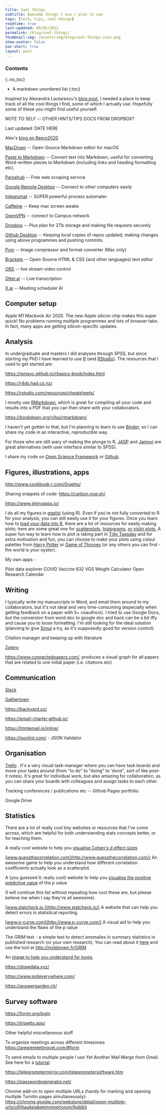 ```yaml
---
title: Cool things
subtitle: Awesome things I use / plan to use
tags: [tech, tips, cool-things]
readtime: true
last-updated: 08/03/2021
permalink: /blog/cool-things/
thumbnail-img: /assets/img/blog/cool-things-icon.png
show-avatar: false
nav-short: true
layout: post
---
```

### Contents
{:.no_toc}

* A markdown unordered list
{:toc}

Inspired by Alexandra Lautarescu's [blog post](https://www.alautarescu.com/post/what-i-use-during-my-phd), I needed a place to keep track of all the cool things I find, some of which I actually use. Hopefully some of these you might find useful yourself.

NOTE TO SELF -- OTHER HINTS/TIPS DOCS FROM DROPBOX?

Last updated: DATE HERE

Alex's [blog on Repro2020](https://www.alautarescu.com/post/advanced-methods-in-reproducible-science-2020)

[MacDown](https://macdown.uranusjr.com/) -- Open-Source Markdown editor for macOS

[Paste to Markdown](https://euangoddard.github.io/clipboard2markdown/) -- Convert text into Markdown, useful for converting Word-written pieces to Markdown (including links and heading formatting etc). 

[Parsehub](https://www.parsehub.com/) -- Free web scraping service

[Google Remote Desktop](https://remotedesktop.google.com/home) -- Connect to other computers easily

[Integromat](https://www.integromat.com/en/) -- SUPER powerful process automater

[Caffeine](https://www.macupdate.com/app/mac/24120/caffeine) -- Keep mac screen awake

[OpenVPN](https://openvpn.net/) -- connect to Campus network

[Dropbox](https://www.dropbox.com/plans) -- Plus plan for 2Tb storage and making file requests securely

[Github Desktop](https://desktop.github.com/) -- Keeping local copies of repos updated, making changes using above programmes and pushing commits.

[Pym](https://apps.apple.com/gb/app/pym/id1451733095?mt=12) -- Image compressor and format converter (Mac only)

[Brackets](http://brackets.io/) -- Open-Source HTML & CSS (and other languages) text editor

[OBS](https://obsproject.com/) -- live stream video control

[Otter.ai](https://otter.ai/) -- Live transcription

[X.ai](https://x.ai/) -- Meeting scheduler AI

## Computer setup

Apple M1 Macbook Air 2020. The new Apple silicon chip makes this super quick! No problems running multiple programmes and lots of browser tabs. In fact, many apps are getting silicon-specific updates.  

## Analysis

In undergraduate and masters I did analyses through SPSS, but since starting my PhD I have learned to use [R](https://www.r-project.org/) (and [RStudio](https://rstudio.com/products/rstudio/download/)). The resources that I used to get started are:

<https://ismayc.github.io/rbasics-book/index.html>

<https://r4ds.had.co.nz/>

<https://rstudio.com/resources/cheatsheets/>

I mostly use [RMarkdown](https://rmarkdown.rstudio.com/), which is great for compiling all your code and results into a PDF that you can then share with your collaborators.

<https://bookdown.org/yihui/rmarkdown/>

I haven't yet gotten to that, but I'm planning to learn to use [Binder](https://mybinder.org/), so I can share my code in an interactive, reproducible way.

For those who are still wary of making the plunge to R, [JASP](https://jasp-stats.org/) and [Jamovi](https://www.jamovi.org/) are great alternatives (with user interface similar to SPSS).

I share my code on [Open Science Framework](http://www.osf.io/) or [Github](https://github.com/).

## Figures, illustrations, apps

<http://www.cookbook-r.com/Graphs/>

Sharing snippets of code: <https://carbon.now.sh/>

<https://www.shinyapps.io/>

I do all my figures in [ggplot](https://ggplot2.tidyverse.org/) (using R). Even if you're not fully converted to R for your analysis, you can still easily use it for your figures. Once you learn how to [load your data into R](https://r4ds.had.co.nz/data-import.html), there are a lot of resources for easily making plots; here are some great one for [scatterplots](http://www.sthda.com/english/wiki/ggplot2-scatter-plots-quick-start-guide-r-software-and-data-visualization), [histograms](http://www.sthda.com/english/wiki/ggplot2-histogram-plot-quick-start-guide-r-software-and-data-visualization), [or violin plots.](http://www.sthda.com/english/wiki/ggplot2-violin-plot-quick-start-guide-r-software-and-data-visualization) A super fun way to learn how to plot is taking part in [Tidy Tuesday](https://github.com/rfordatascience/tidytuesday) and for extra motivation and fun, you can choose to make your plots using colour palettes from [Harry Potter](https://github.com/aljrico/harrypotter) or [Game of Thrones](https://github.com/aljrico/gameofthrones) (or any others you can find - the world is your oyster).

My own apps - 

Pilot data explorer
COVID Vaccine
632 VGS Weight Calculator
Open Research Calendar


## Writing

I typically write my manuscripts in Word, and email them around to my collaborators, but it's not ideal and very time-consuming (especially when getting feedback on a paper with 5+ coauthors). I tried to use Google Docs, but the conversion from word doc to google doc and back can be a bit iffy and cause you to loose formatting. I'm still looking for the ideal solution (planning to give [Simul](https://www.simuldocs.com/) a try, as it's supposedly good for version control).

Citation manager and keeping up with literature

[Zotero](https://www.zotero.org/)

<https://www.connectedpapers.com/>, produces a visual graph for all papers that are related to one initial paper (i.e. citations etc)

## Communication

[Slack](https://slack.com/intl/en-gb/) 

[Gathertown](https://gather.town/)

<https://backyard.co/>

<https://email-charter.github.io/>

<https://htmlemail.io/inline/>

<https://jsonlint.com/> - JSON Validator

## Organisation

[Trello](https://trello.com/en) . It's a very visual task-manager where you can have task boards and move your tasks around (from "to do" to "doing" to 'done", sort of like post-it notes). It's great for individual work, but also amazing for collaboration, as you can share your boards with colleagues and assign tasks to each other.

Tracking conferences / publications etc -- Github Pages portfolio.

Google Drive

## Statistics

There are a lot of really cool tiny websites or resources that I've come across, which are helpful for both understanding stats concepts better, or for teaching them.

A really cool website to help you [visualise Cohen's d effect sizes](https://rpsychologist.com/d3/cohend/#:~:text=An%20Interactive%20Visualization&text=The%20Cohen's%20d%20effect%20size,0.8)

[www.guessthecorrelation.com](http://www.guessthecorrelation.com/) An awesome game to help you understand how different correlation coefficients actually look as a scatterplot.

A (you guessed it: really cool) website to help you [visualise the positive predictive value](http://shiny.ieis.tue.nl/PPV/) of the p value

(I will continue this list without repeating how cool these are, but please believe me when I say they're all awesome).

[www.statcheck.io.](http://www.statcheck.io/) A website that can help you detect errors in statistical reporting.

[www.p-curve.com](http://www.p-curve.com/) A visual aid to help you understand the flaws of the p value

The GRIM test - a simple test to detect anomalies in summary statistics in published research (or your own research). You can read about it [here](https://journals.sagepub.com/doi/abs/10.1177/1948550616673876) and use the tool at <http://nickbrown.fr/GRIM>

An [image to help you understand for loops](https://twitter.com/allison_horst/status/1290774616038809600?s=20).

<https://drawdata.xyz/>

<https://www.polleverywhere.com/>

<https://answergarden.ch/>

## Survey software

<https://formr.org/login>

<https://tripetto.app/>

Other helpful miscellaneous stuff

To organize meetings across different timezones <https://arewemeetingyet.com/#form>

To send emails to multiple people I use Yet Another Mail Merge from Gmail. See here for a [tutorial](https://support.yet-another-mail-merge.com/hc/en-us/articles/115003400145-Send-your-first-email-campaign-with-YAMM-and-Gmail).

<https://telepromptermirror.com/telepromptersoftware.htm>

<https://passwordsgenerator.net/>

Chrome add-on to open multiple URLs (handy for marking and opening multiple Turnitin pages simultaneously): <https://chrome.google.com/webstore/detail/open-multiple-urls/oifijhaokejakekmnjmphonojcfkpbbh>
